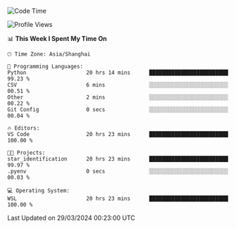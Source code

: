 <!--START_SECTION:waka-->
![Code Time](http://img.shields.io/badge/Code%20Time-1%2C582%20hrs%203%20mins-blue)

![Profile Views](http://img.shields.io/badge/Profile%20Views-0-blue)

📊 **This Week I Spent My Time On** 

```text
🕑︎ Time Zone: Asia/Shanghai

💬 Programming Languages: 
Python                   20 hrs 14 mins      █████████████████████████   99.23 % 
CSV                      6 mins              ░░░░░░░░░░░░░░░░░░░░░░░░░   00.51 % 
Other                    2 mins              ░░░░░░░░░░░░░░░░░░░░░░░░░   00.22 % 
Git Config               0 secs              ░░░░░░░░░░░░░░░░░░░░░░░░░   00.04 % 

🔥 Editors: 
VS Code                  20 hrs 23 mins      █████████████████████████   100.00 % 

🐱‍💻 Projects: 
star_identification      20 hrs 23 mins      █████████████████████████   99.97 % 
.pyenv                   0 secs              ░░░░░░░░░░░░░░░░░░░░░░░░░   00.03 % 

💻 Operating System: 
WSL                      20 hrs 23 mins      █████████████████████████   100.00 % 
```


 Last Updated on 29/03/2024 00:23:00 UTC
<!--END_SECTION:waka-->